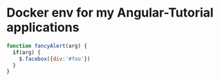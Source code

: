 # Docker env for my Angular-Tutorial applications

```javascript
function fancyAlert(arg) {
  if(arg) {
    $.facebox({div:'#foo'})
  }
}